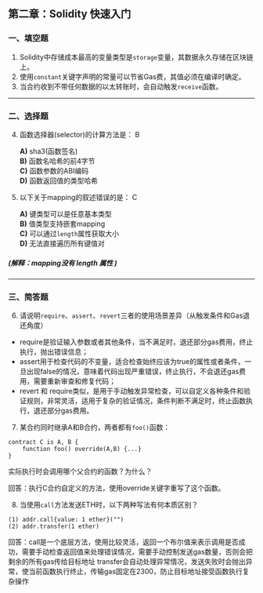 ## 第二章：Solidity 快速入门

### 一、填空题

1. Solidity中存储成本最高的变量类型是`storage`变量，其数据永久存储在区块链上。  
2. 使用`constant`关键字声明的常量可以节省Gas费，其值必须在编译时确定。  
4. 当合约收到不带任何数据的以太转账时，会自动触发`receive`函数。  

---

### 二、选择题

4. 函数选择器(selector)的计算方法是：  B
   
   **A)** sha3(函数签名)  
   **B)** 函数名哈希的前4字节  
   **C)** 函数参数的ABI编码  
   **D)** 函数返回值的类型哈希  

5. 以下关于mapping的叙述错误的是：  C
    
   **A)** 键类型可以是任意基本类型  
   **B)** 值类型支持嵌套mapping  
   **C)** 可以通过`length`属性获取大小  
   **D)** 无法直接遍历所有键值对  

 ##### (解释：_mapping没有 length 属性_ ) #####
---

### 三、简答题

6. 请说明`require`、`assert`、`revert`三者的使用场景差异（从触发条件和Gas退还角度）
- require是验证输入参数或者其他条件，当不满足时，退还部分gas费用，终止执行，抛出错误信息；
- assert用于检查代码的不变量，适合检查始终应该为true的属性或者条件，一旦出现false的情况，意味着代码出现严重错误，终止执行，不会退还gas费用，需要重新审查和修复代码；
- revert 和 require类似，是用于手动触发异常检查，可以自定义各种条件和验证规则，非常灵活，适用于复杂的验证情况，条件判断不满足时，终止函数执行，退还部分gas费用。


7. 某合约同时继承A和B合约，两者都有`foo()`函数：

```solidity
contract C is A, B {
    function foo() override(A,B) {...}
}
```

实际执行时会调用哪个父合约的函数？为什么？


回答：执行C合约自定义的方法，使用override关键字重写了这个函数。


8. 当使用`call`方法发送ETH时，以下两种写法有何本质区别？

```solidity
(1) addr.call{value: 1 ether}("")
(2) addr.transfer(1 ether)
```

回答：call是一个底层方法，使用比较灵活，返回一个布尔值来表示调用是否成功，需要手动检查返回值来处理错误情况，需要手动控制发送gas数量，否则会把剩余的所有gas传给目标地址
transfer会自动处理异常情况，发送失败时会抛出异常，使当前函数执行终止，传输gas固定在2300，防止目标地址接受函数执行复杂操作

